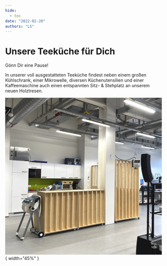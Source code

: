 ```yaml
---
hide:
  - toc
date: "2022-02-20"
authors: "LS"   
---
```


# Unsere Teeküche für Dich

Gönn Dir eine Pause!

In unserer voll ausgestatteten Teeküche findest neben einem großen Kühlschrank, einer Mikrowelle, diversen Küchenutensilien und einer Kaffeemaschine auch einen entspannten Sitz- & Stehplatz an unserem neuen Holztresen.

![ Blick auf unsere Teeküche.](../medien/2022-02-20a.jpg){ width="45%" }
